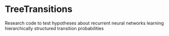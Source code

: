 # TreeTransitions
Research code to test hypotheses about recurrent neural networks learning hierarchically structured transition probabilities 
